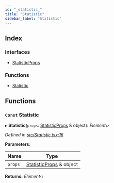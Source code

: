 ```yaml
---
id: "_statistic_"
title: "Statistic"
sidebar_label: "Statistic"
---
```


## Index

### Interfaces

* [StatisticProps](../interfaces/_statistic_.statisticprops.md)

### Functions

* [Statistic](_statistic_.md#const-statistic)

## Functions

### `Const` Statistic

▸ **Statistic**(`props`: [StatisticProps](../interfaces/_statistic_.statisticprops.md) & object): *Element‹›*

*Defined in [src/Statistic.tsx:16](https://github.com/tarojsx/ui/blob/v0.11.0/src/Statistic.tsx#L16)*

**Parameters:**

Name | Type |
------ | ------ |
`props` | [StatisticProps](../interfaces/_statistic_.statisticprops.md) & object |

**Returns:** *Element‹›*
